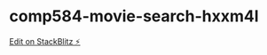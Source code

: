 # comp584-movie-search-hxxm4l

[Edit on StackBlitz ⚡️](https://stackblitz.com/edit/comp584-movie-search-hxxm4l)